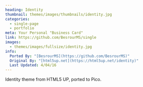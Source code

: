 ```yaml
---
heading: Identity
thumbnail: themes/images/thumbnails/identity.jpg
categories:
  - single-page
  - portfolio
meta: Your Personal "Business Card"
link: https://github.com/BesrourMS/single
images:
  - themes/images/fullsize/identity.jpg
info:
  Ported By: "[BesrourMS](https://github.com/BesrourMS)"
  Original By: "[html5up.net](https://html5up.net/identity)"
  Last Updated: 4/04/16
---
```


Identity theme from HTML5 UP, ported to Pico.
